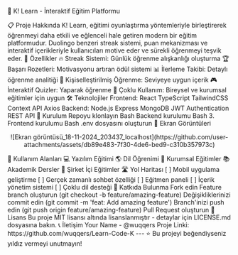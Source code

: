 🚀 K! Learn - İnteraktif Eğitim Platformu
<p align="center">
</p>
📋 Proje Hakkında
K! Learn, eğitimi oyunlaştırma yöntemleriyle birleştirerek öğrenmeyi daha etkili ve eğlenceli hale getiren modern bir eğitim platformudur. Duolingo benzeri streak sistemi, puan mekanizması ve interaktif içerikleriyle kullanıcıları motive eder ve sürekli öğrenmeyi teşvik eder.
🌟 Özellikler
🔥 Streak Sistemi: Günlük öğrenme alışkanlığı oluşturma
🏆 Başarı Rozetleri: Motivasyonu artıran ödül sistemi
📊 İlerleme Takibi: Detaylı öğrenme analitiği
🎯 Kişiselleştirilmiş Öğrenme: Seviyeye uygun içerik
🎮 İnteraktif Quizler: Yaparak öğrenme
👥 Çoklu Kullanım: Bireysel ve kurumsal eğitimler için uygun
🛠️ Teknolojiler
Frontend:
React
TypeScript
TailwindCSS
Context API
Axios
Backend:
Node.js
Express
MongoDB
JWT Authentication
REST API
🚀 Kurulum
Repoyu klonlayın
Bash
Backend kurulumu
Bash
3. Frontend kurulumu
Bash
.env dosyasını oluşturun
📱 Ekran Görüntüleri
<p align="center">
![Ekran görüntüsü_18-11-2024_203437_localhost](https://github.com/user-attachments/assets/db89e483-7f30-4de6-bed9-c310b357973c)
</p>
🎯 Kullanım Alanları
💻 Yazılım Eğitimi
🌎 Dil Öğrenimi
👥 Kurumsal Eğitimler
📚 Akademik Dersler
🏢 Şirket İçi Eğitimler
🛣️ Yol Haritası
[ ] Mobil uygulama geliştirme
[ ] Gerçek zamanlı sohbet özelliği
[ ] Eğitmen paneli
[ ] İçerik yönetim sistemi
[ ] Çoklu dil desteği
🤝 Katkıda Bulunma
Fork edin
Feature branch oluşturun (git checkout -b feature/amazing-feature)
Değişikliklerinizi commit edin (git commit -m 'feat: Add amazing feature')
Branch'inizi push edin (git push origin feature/amazing-feature)
Pull Request oluşturun
📝 Lisans
Bu proje MIT lisansı altında lisanslanmıştır - detaylar için LICENSE.md dosyasına bakın.
📞 İletişim
Your Name - @wuqqers
Proje Linki: https://github.com/wuqqers/Learn-Code-K
---
⭐️ Bu projeyi beğendiyseniz yıldız vermeyi unutmayın!

